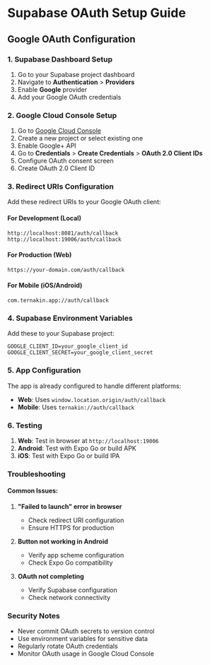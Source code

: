 # Supabase OAuth Setup Guide

## Google OAuth Configuration

### 1. Supabase Dashboard Setup

1. Go to your Supabase project dashboard
2. Navigate to **Authentication** > **Providers**
3. Enable **Google** provider
4. Add your Google OAuth credentials

### 2. Google Cloud Console Setup

1. Go to [Google Cloud Console](https://console.cloud.google.com/)
2. Create a new project or select existing one
3. Enable Google+ API
4. Go to **Credentials** > **Create Credentials** > **OAuth 2.0 Client IDs**
5. Configure OAuth consent screen
6. Create OAuth 2.0 Client ID

### 3. Redirect URIs Configuration

Add these redirect URIs to your Google OAuth client:

#### For Development (Local)
```
http://localhost:8081/auth/callback
http://localhost:19006/auth/callback
```

#### For Production (Web)
```
https://your-domain.com/auth/callback
```

#### For Mobile (iOS/Android)
```
com.ternakin.app://auth/callback
```

### 4. Supabase Environment Variables

Add these to your Supabase project:

```env
GOOGLE_CLIENT_ID=your_google_client_id
GOOGLE_CLIENT_SECRET=your_google_client_secret
```

### 5. App Configuration

The app is already configured to handle different platforms:

- **Web**: Uses `window.location.origin/auth/callback`
- **Mobile**: Uses `ternakin://auth/callback`

### 6. Testing

1. **Web**: Test in browser at `http://localhost:19006`
2. **Android**: Test with Expo Go or build APK
3. **iOS**: Test with Expo Go or build IPA

### Troubleshooting

#### Common Issues:

1. **"Failed to launch" error in browser**
   - Check redirect URI configuration
   - Ensure HTTPS for production

2. **Button not working in Android**
   - Verify app scheme configuration
   - Check Expo Go compatibility

3. **OAuth not completing**
   - Verify Supabase configuration
   - Check network connectivity

### Security Notes

- Never commit OAuth secrets to version control
- Use environment variables for sensitive data
- Regularly rotate OAuth credentials
- Monitor OAuth usage in Google Cloud Console
